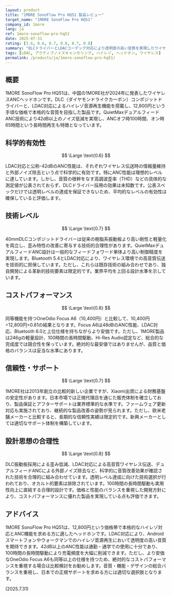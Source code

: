 ```yaml
---
layout: product
title: "1MORE SonoFlow Pro HQ51 製品レビュー"
target_name: "1MORE SonoFlow Pro HQ51"
company_id: 1more
lang: ja
ref: 1more-sonoflow-pro-hq51
date: 2025-07-31
rating: [3.6, 0.6, 0.7, 0.8, 0.7, 0.8]
summary: "DLCドライバーとLDACコーデック対応により透明度の高い音質を実現したワイヤレスヘッドホン。40dB超のノイズキャンセリング性能と100時間の長時間駆動が特徴。"
tags: [LDAC, アクティブノイズキャンセリング, ハイレゾ, ヘッドホン, ワイヤレス]
permalink: /products/ja/1more-sonoflow-pro-hq51/
---
```

## 概要

1MORE SonoFlow Pro HQ51は、中国の1MORE社が2024年に発表したワイヤレスANCヘッドホンです。DLC（ダイヤモンドライクカーボン）コンポジットドライバーと、LDAC対応によるハイレゾ音源再生機能を搭載し、12,800円という手頃な価格で本格的な音質を目指した製品です。QuietMaxデュアルフィードANC技術により42dB以上のノイズ低減を実現し、ANCオフ時100時間、オン時65時間という長時間再生も特徴となっています。

## 科学的有効性

$$ \Large \text{0.6} $$

LDAC対応と公称-42dBのANC性能は、それぞれワイヤレス伝送時の情報量維持と外部ノイズ除去という点で科学的に有効です。特にANC性能は理想的レベルに達しています。しかし、音質の根幹をなす高調波歪率（THD）などの具体的な測定値が公表されておらず、DLCドライバー採用の効果は未知数です。公表スペックだけでは透明レベルの達成を保証できないため、平均的なレベルの有効性は確保していると評価します。

## 技術レベル

$$ \Large \text{0.7} $$

40mmDLCコンポジットドライバーは従来の樹脂系振動板より高い剛性と軽量化を両立し、歪み特性の改善に寄与する技術的合理性があります。QuietMaxデュアルフィードANC設計は一般的なフィードフォワード単体より高い制御精度を実現します。Bluetooth 5.4とLDAC対応により、ワイヤレス環境での高音質伝送を技術的に担保しています。ただし、これらは既存技術の組み合わせであり、独自開発による革新的技術要素は限定的です。業界平均を上回る設計水準を示しています。

## コストパフォーマンス

$$ \Large \text{0.8} $$

同等機能を持つOneOdio Focus A6（10,400円）と比較して、10,400円÷12,800円=0.81の結果となります。Focus A6は48dBのANC性能、LDAC対応、Bluetooth 6.0と上位仕様を持ちながらより安価です。ただし、1MORE製品は246gの軽量設計、100時間の長時間駆動、Hi-Res Audio認定など、総合的な完成度では競合性を保っています。絶対的な最安値ではありませんが、品質と価格のバランスは妥当な水準にあります。

## 信頼性・サポート

$$ \Large \text{0.7} $$

1MORE社は2013年創立の比較的新しい企業ですが、Xiaomi出資による財務基盤の安定性があります。日本市場では正規代理店を通じた販売体制を確立しており、製品保証とアフターサポートは業界標準的な水準です。ファームウェア更新対応も実施されており、継続的な製品改善の姿勢が見られます。ただし、欧米老舗メーカーと比較すると、長期的な信頼性実績は限定的です。新興メーカーとしては適切なサポート体制を構築しています。

## 設計思想の合理性

$$ \Large \text{0.8} $$

DLC振動板採用による歪み低減、LDAC対応による高音質ワイヤレス伝送、デュアルフィードANCによる外部ノイズ除去など、科学的に音質改善効果が確認された技術を合理的に組み合わせています。透明レベル達成に向けた技術選択が行われており、オカルト的要素は排除されています。100時間の長時間駆動も実用性向上に直結する合理的設計です。価格と性能のバランスを重視した開発方針により、コストパフォーマンスに優れた製品を実現している点も評価できます。

## アドバイス

1MORE SonoFlow Pro HQ51は、12,800円という価格帯で本格的なハイレゾ対応とANC機能を求める方に適したヘッドホンです。LDAC対応により、Androidスマートフォンやウォークマンでのハイレゾ音源再生において透明度の高い音質を期待できます。42dB以上のANC性能は通勤・通学での使用に十分であり、100時間の長時間駆動により充電頻度を大幅に削減できます。ただし、より安価なOneOdio Focus A6も同等以上の仕様を持つため、絶対的なコストパフォーマンスを重視する場合は比較検討をお勧めします。音質・機能・デザインの総合バランスを重視し、日本での正規サポートを求める方には適切な選択肢となります。

(2025.7.31)
